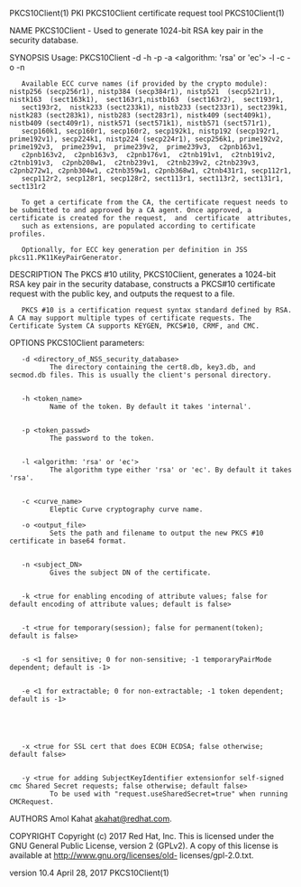 PKCS10Client(1)                                                                   PKI PKCS10Client certificate request tool                                                                   PKCS10Client(1)



NAME
       PKCS10Client - Used to generate 1024-bit RSA key pair in the security database.


SYNOPSIS
       Usage: PKCS10Client -d <location of certdb> -h <token name> -p <token password> -a <algorithm: 'rsa' or 'ec'> -l <rsa key length> -c <ec curve name> -o <output file which saves the base64 PKCS10> -n
       <subjectDN>

       Available ECC curve names (if provided by the crypto module): nistp256 (secp256r1), nistp384 (secp384r1), nistp521  (secp521r1),  nistk163  (sect163k1),  sect163r1,nistb163  (sect163r2),  sect193r1,
       sect193r2,  nistk233 (sect233k1), nistb233 (sect233r1), sect239k1, nistk283 (sect283k1), nistb283 (sect283r1), nistk409 (sect409k1), nistb409 (sect409r1), nistk571 (sect571k1), nistb571 (sect571r1),
       secp160k1, secp160r1, secp160r2, secp192k1, nistp192 (secp192r1, prime192v1), secp224k1, nistp224 (secp224r1), secp256k1, prime192v2,  prime192v3,  prime239v1,  prime239v2,  prime239v3,  c2pnb163v1,
       c2pnb163v2,  c2pnb163v3,  c2pnb176v1,  c2tnb191v1,  c2tnb191v2,  c2tnb191v3,  c2pnb208w1,  c2tnb239v1,  c2tnb239v2, c2tnb239v3, c2pnb272w1, c2pnb304w1, c2tnb359w1, c2pnb368w1, c2tnb431r1, secp112r1,
       secp112r2, secp128r1, secp128r2, sect113r1, sect113r2, sect131r1, sect131r2

       To get a certificate from the CA, the certificate request needs to be submitted to and approved by a CA agent. Once approved, a certificate is created for the request,  and  certificate  attributes,
       such as extensions, are populated according to certificate profiles.

       Optionally, for ECC key generation per definition in JSS pkcs11.PK11KeyPairGenerator.


DESCRIPTION
       The PKCS #10 utility, PKCS10Client, generates a 1024-bit RSA key pair in the security database, constructs a PKCS#10 certificate request with the public key, and outputs the request to a file.

       PKCS #10 is a certification request syntax standard defined by RSA. A CA may support multiple types of certificate requests. The Certificate System CA supports KEYGEN, PKCS#10, CRMF, and CMC.

OPTIONS
       PKCS10Client parameters:

       -d <directory_of_NSS_security_database>
              The directory containing the cert8.db, key3.db, and secmod.db files. This is usually the client's personal directory.


       -h <token_name>
              Name of the token. By default it takes 'internal'.


       -p <token_passwd>
              The password to the token.


       -l <algorithm: 'rsa' or 'ec'>
              The algorithm type either 'rsa' or 'ec'. By default it takes 'rsa'.


       -c <curve_name>
              Eleptic Curve cryptography curve name.

       -o <output_file>
              Sets the path and filename to output the new PKCS #10 certificate in base64 format.


       -n <subject_DN>
              Gives the subject DN of the certificate.


       -k <true for enabling encoding of attribute values; false for default encoding of attribute values; default is false>


       -t <true for temporary(session); false for permanent(token); default is false>


       -s <1 for sensitive; 0 for non-sensitive; -1 temporaryPairMode dependent; default is -1>


       -e <1 for extractable; 0 for non-extractable; -1 token dependent; default is -1>





       -x <true for SSL cert that does ECDH ECDSA; false otherwise; default false>


       -y <true for adding SubjectKeyIdentifier extensionfor self-signed cmc Shared Secret requests; false otherwise; default false>
              To be used with "request.useSharedSecret=true" when running CMCRequest.


AUTHORS
       Amol Kahat <akahat@redhat.com>.


COPYRIGHT
       Copyright  (c)  2017  Red  Hat,  Inc.  This  is  licensed  under  the  GNU  General  Public License, version 2 (GPLv2). A copy of this license is available at http://www.gnu.org/licenses/old-
       licenses/gpl-2.0.txt.



version 10.4                                                                                    April 28, 2017                                                                                PKCS10Client(1)
